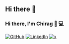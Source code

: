 ## Hi there 👋

<!--
**cpateldev/cpateldev** is a ✨ _special_ ✨ repository because its `README.md` (this file) appears on your GitHub profile.

Here are some ideas to get you started:

- 🔭 I’m currently working on ...
- 🌱 I’m currently learning ...
- 👯 I’m looking to collaborate on ...
- 🤔 I’m looking for help with ...
- 💬 Ask me about ...
- 📫 How to reach me: ...
- 😄 NoPronouns: ...
- ⚡ Fun fact: ...

-->

### Hi there, I'm **Chirag** 👋 💻

[![GitHub](https://img.shields.io/badge/-@cpateldev-%23181717?style=for-the-badge&logo=github)](https://github.com/cpateldev)
[![LinkedIn](https://img.shields.io/badge/linkedin-%230077B5.svg?style=for-the-badge&logo=linked-in&logoColor=white)](https://www.linkedin.com/in/cpateldev)
[![x](https://img.shields.io/badge/-@cpateldev-%23ffff?style=for-the-badge&logo=x&logoColor=000000)](https://x.com/cpateldev)